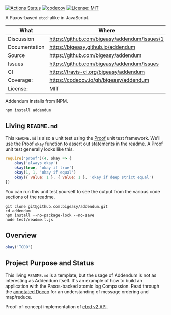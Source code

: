 [![Actions Status](https://github.com/bigeasy/addendum/workflows/Node%20CI/badge.svg)](https://github.com/bigeasy/addendum/actions)
[![codecov](https://codecov.io/gh/bigeasy/addendum/branch/master/graph/badge.svg)](https://codecov.io/gh/bigeasy/addendum)
[![License: MIT](https://img.shields.io/badge/License-MIT-yellow.svg)](https://opensource.org/licenses/MIT)

A Paxos-based `etcd`-alike in JavaScript.

| What          | Where                                         |
| --- | --- |
| Discussion    | https://github.com/bigeasy/addendum/issues/1  |
| Documentation | https://bigeasy.github.io/addendum            |
| Source        | https://github.com/bigeasy/addendum           |
| Issues        | https://github.com/bigeasy/addendum/issues    |
| CI            | https://travis-ci.org/bigeasy/addendum        |
| Coverage:     | https://codecov.io/gh/bigeasy/addendum        |
| License:      | MIT                                           |


Addendum installs from NPM.

```
npm install addendum
```

## Living `README.md`

This `README.md` is also a unit test using the
[Proof](https://github.com/bigeasy/proof) unit test framework. We'll use the
Proof `okay` function to assert out statements in the readme. A Proof unit test
generally looks like this.

```javascript
require('proof')(4, okay => {
    okay('always okay')
    okay(true, 'okay if true')
    okay(1, 1, 'okay if equal')
    okay({ value: 1 }, { value: 1 }, 'okay if deep strict equal')
})
```

You can run this unit test yourself to see the output from the various
code sections of the readme.

```text
git clone git@github.com:bigeasy/addendum.git
cd addendum
npm install --no-package-lock --no-save
node test/readme.t.js
```

## Overview

```javascript
okay('TODO')
```

## Project Purpose and Status

This living `README.md` is a template, but the usage of Addendum is not as
interesting as Addendum itself. It's an example of how to build an application
with the Paxos-backed atomic log Compassion. Read through the [annotated
Docco](https://bigeasy.github.io/addendum/docco/addendum.js.html)
for an understanding of message ordering and map/reduce.

Proof-of-concept implementation of [etcd v2 API](https://etcd.io/docs/v2.3/api/).
